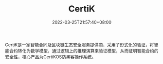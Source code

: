 ﻿---
weight: 
title: "CertiK"
description: "CertiK是一家智能合同及区块链生态安全服务提供商，采用了形式化的验证，将智能合约转化为数学模型，通过逻辑上的推理演算来验证模型，从而证明智能合约的安全性，核心产品为Certi..."
date: 2022-03-25T21:57:40+08:00
lastmod: 2022-03-25T16:45:40+08:00
draft: false
authors: ["Metabd"]
featuredImage: "certik.jpg"
link: ""
tags: ["安全机构","CertiK"]
categories: ["navigation"]
navigation: ["安全机构"]
lightgallery: true
toc: true
pinned: false
recommend: false
recommend1: false
---
CertiK是一家智能合同及区块链生态安全服务提供商，采用了形式化的验证，将智能合约转化为数学模型，通过逻辑上的推理演算来验证模型，从而证明智能合约的安全性，核心产品为CertiKOS防黑客操作系统。
